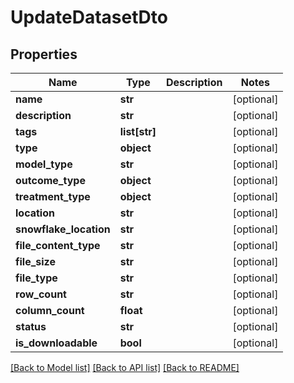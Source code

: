 # UpdateDatasetDto

## Properties
Name | Type | Description | Notes
------------ | ------------- | ------------- | -------------
**name** | **str** |  | [optional] 
**description** | **str** |  | [optional] 
**tags** | **list[str]** |  | [optional] 
**type** | **object** |  | [optional] 
**model_type** | **str** |  | [optional] 
**outcome_type** | **object** |  | [optional] 
**treatment_type** | **object** |  | [optional] 
**location** | **str** |  | [optional] 
**snowflake_location** | **str** |  | [optional] 
**file_content_type** | **str** |  | [optional] 
**file_size** | **str** |  | [optional] 
**file_type** | **str** |  | [optional] 
**row_count** | **str** |  | [optional] 
**column_count** | **float** |  | [optional] 
**status** | **str** |  | [optional] 
**is_downloadable** | **bool** |  | [optional] 

[[Back to Model list]](../README.md#documentation-for-models) [[Back to API list]](../README.md#documentation-for-api-endpoints) [[Back to README]](../README.md)

